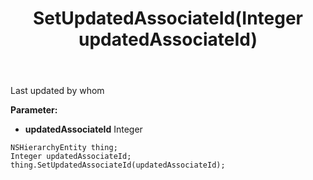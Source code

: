 ﻿---
uid: crmscript_ref_NSHierarchyEntity_SetUpdatedAssociateId
title: SetUpdatedAssociateId(Integer updatedAssociateId)
intellisense: NSHierarchyEntity.SetUpdatedAssociateId
keywords: NSHierarchyEntity, GetUpdatedAssociateId
so.topic: reference
---

Last updated by whom

**Parameter:** 
 - **updatedAssociateId** Integer

```crmscript
NSHierarchyEntity thing;
Integer updatedAssociateId;
thing.SetUpdatedAssociateId(updatedAssociateId);
```

